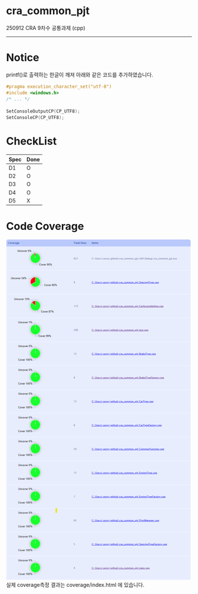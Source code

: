 ﻿# cra_common_pjt
250912 CRA 9차수 공통과제 (cpp)

---
# Notice
printf()로 출력하는 한글이 깨져
아래와 같은 코드를 추가하였습니다.

```cpp
#pragma execution_character_set("utf-8")
#include <windows.h>
/* ... */

SetConsoleOutputCP(CP_UTF8);
SetConsoleCP(CP_UTF8);
```

# CheckList
| Spec | Done |
| ------------- | ------------- |
| D1 | O |
| D2 | O |
| D3 | O |
| D4 | O |
| D5 | X |

# Code Coverage
![Code Coverage](imgs/code_coverage.png)
실제 coverage측정 결과는 coverage/index.html 에 있습니다.
